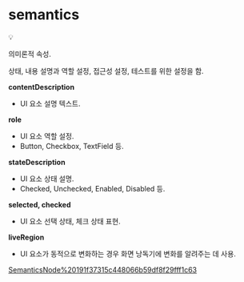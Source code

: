 # semantics

<aside>
💡

의미론적 속성.

상태, 내용 설명과 역할 설정, 접근성 설정, 테스트를 위한 설정을 함.

</aside>

**contentDescription**

- UI 요소 설명 텍스트.

**role**

- UI 요소 역할 설정.
- Button, Checkbox, TextField 등.

**stateDescription**

- UI 요소 상태 설명.
- Checked, Unchecked, Enabled, Disabled 등.

**selected, checked**

- UI 요소 선택 상태, 체크 상태 표현.

**liveRegion**

- UI 요소가 동적으로 변화하는 경우 화면 낭독기에 변화를 알려주는 데 사용.

[SemanticsNode%20191f37315c448066b59df8f29fff1c63](SemanticsNode%20191f37315c448066b59df8f29fff1c63)